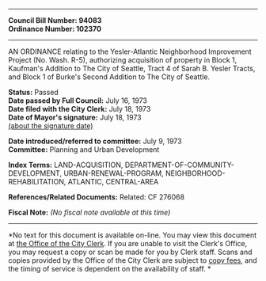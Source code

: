 * * * * *  
  
**Council Bill Number: [](#h0)[](#h2)94083**   
**Ordinance Number: 102370**  
  
* * * * *  
  
AN ORDINANCE relating to the Yesler-Atlantic Neighborhood Improvement Project (No. Wash. R-5), authorizing acquisition of property in Block 1, Kaufman's Addition to The City of Seattle, Tract 4 of Sarah B. Yesler Tracts, and Block 1 of Burke's Second Addition to The City of Seattle.  
  
**Status:** Passed   
**Date passed by Full Council:** July 16, 1973   
**Date filed with the City Clerk:** July 18, 1973   
**Date of Mayor's signature:** July 18, 1973   
[(about the signature date)](/~public/approvaldate.htm)   
  
  
**Date introduced/referred to committee:** July 9, 1973   
**Committee:** Planning and Urban Development   
  
**Index Terms:** LAND-ACQUISITION, DEPARTMENT-OF-COMMUNITY-DEVELOPMENT, URBAN-RENEWAL-PROGRAM, NEIGHBORHOOD-REHABILITATION, ATLANTIC, CENTRAL-AREA  
  
**References/Related Documents:** Related: CF 276068  
  
**Fiscal Note:** *(No fiscal note available at this time)*  
  
* * * * *  
  
*No text for this document is available on-line. You may view this document at [the Office of the City Clerk](http://www.seattle.gov/leg/clerk/contactUs.htm). If you are unable to visit the Clerk's Office, you may request a copy or scan be made for you by Clerk staff. Scans and copies provided by the Office of the City Clerk are subject to [copy fees](http://clerk.seattle.gov/~public/clerkfees.htm), and the timing of service is dependent on the availability of staff. *  
  
  
